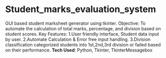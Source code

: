 # Student_marks_evaluation_system
GUI based student marksheet generator using tkinter.
 Objective: To automate the calculation of total marks, percentage, and division based 
            on student scores.
Key Features: 1.User friendly interface, Student data input by user.
              2.Automate Calculation &  Error free input handling.
              3.Division classification categorized  students into 1st,2nd,3rd division or failed 
                based on their performance.
**Tech Used**: Python, Tkinter, TkinterMessagebox
